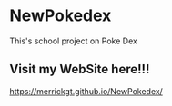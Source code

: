 # NewPokedex
This's school project on Poke Dex
## Visit my WebSite here!!!
https://merrickgt.github.io/NewPokedex/
